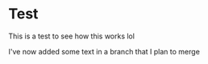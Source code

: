 # Test
This is a test to see how this works lol

I've now added some text in a branch that I plan to merge
